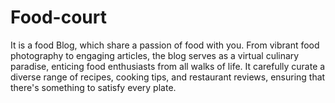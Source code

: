 # Food-court
It is a food Blog, which share a passion of food with you. From vibrant food photography to engaging articles, the blog serves as a virtual culinary paradise, enticing food enthusiasts from all walks of life. It carefully curate a diverse range of recipes, cooking tips, and restaurant reviews, ensuring that there's something to satisfy every plate.
